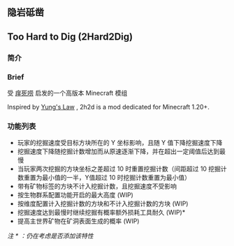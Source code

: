 ## 隐岩砥凿
## Too Hard to Dig (2Hard2Dig)

### 简介
### Brief

受 [痒死唠](https://www.mcmod.cn/class/3206.html) 启发的一个高版本 Minecraft 模组


Inspired by [Yung's Law](https://www.curseforge.com/minecraft/mc-mods/yungs-law) , 2h2d is a mod dedicated for Minecraft 1.20+.

### 功能列表

- 玩家的挖掘速度受目标方块所在的 Y 坐标影响，且随 Y 值下降挖掘速度下降
- 挖掘速度下降随挖掘计数增加而从原速逐渐下降，并在超出一定阈值后达到最慢
- 当玩家两次挖掘的方块坐标之差超过 10 时重置挖掘计数（间距超过 10 挖掘计数重置为最小值的一半，Y值超过 10 时挖掘计数重置为最小值）
- 带有矿物标签的方块不计入挖掘计数，且挖掘速度不受影响
- 按生物群系配置功能开启的最大高度 (WIP)
- 按维度配置计入挖掘计数的方块和不计入挖掘计数的方块 (WIP)
- 挖掘速度达到最慢时继续挖掘有概率额外损耗工具耐久 (WIP)*
- 提高主世界矿物在矿洞表面生成的概率 (WIP)

_注 * ：仍在考虑是否添加该特性_ 